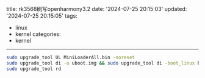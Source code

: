 title: rk3568刷写openharmony3.2
date: '2024-07-25 20:15:03'
updated: '2024-07-25 20:15:05'
tags:
  - linux
  - kernel
categories:
  - kernel
---
```bash
sudo upgrade_tool UL MiniLoaderAll.bin -noreset
sudo upgrade_tool di -u uboot.img && sudo upgrade_tool di -boot_linux boot_linux.img&& sudo upgrade_tool di -system system.img && sudo upgrade_tool di -vendor vendor.img && sudo upgrade_tool di -userdata userdata.img && sudo upgrade_tool di -ramdisk ramdisk.img && sudo upgrade_tool di -resource resource.img && sudo upgrade_tool di -sys-prod sys_prod.img && sudo upgrade_tool di -chip-prod chip_prod.img
sudo upgrade_tool rd
```